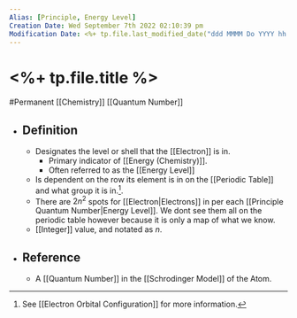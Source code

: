```yaml
---
Alias: [Principle, Energy Level]
Creation Date: Wed September 7th 2022 02:10:39 pm 
Modification Date: <%+ tp.file.last_modified_date("ddd MMMM Do YYYY hh:mm:ss a") %>
---
```

# <%+ tp.file.title %>
#Permanent [[Chemistry]] [[Quantum Number]]

- ## Definition
	- Designates the level or shell that the [[Electron]] is in.
		- Primary indicator of [[Energy (Chemistry)]].
		- Often referred to as the [[Energy Level]]
	- Is dependent on the row its element is in on the [[Periodic Table]] and what group it is in.[^1]. 
	- There are $2n^2$ spots for [[Electron|Electrons]] in per each [[Principle Quantum Number|Energy Level]]. We dont see them all on the periodic table however because it is only a map of what we know.
	- [[Integer]] value, and notated as $n$.
- ## Reference
	- A [[Quantum Number]] in the [[Schrodinger Model]] of the Atom.

[^1]: See [[Electron Orbital Configuration]] for more information.